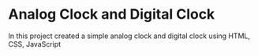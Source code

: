 # Analog Clock and Digital Clock

In this project created a simple analog clock and digital clock using HTML, CSS, JavaScript
